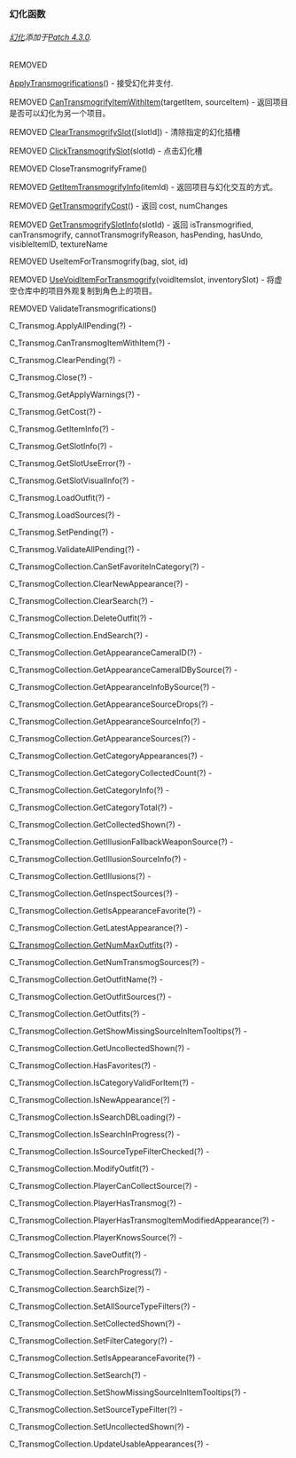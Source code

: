 ### 幻化函数

###### [幻化](https://wow.gamepedia.com/Transmogrification)添加于[Patch 4.3.0](https://wow.gamepedia.com/Patch_4.3.0).

REMOVED

[ApplyTransmogrifications](https://wow.gamepedia.com/API_ApplyTransmogrifications)\(\) - 接受幻化并支付.

REMOVED [CanTransmogrifyItemWithItem](https://wow.gamepedia.com/API_CanTransmogrifyItemWithItem)\(targetItem, sourceItem\) - 返回项目是否可以幻化为另一个项目。

REMOVED [ClearTransmogrifySlot](https://wow.gamepedia.com/API_ClearTransmogrifySlot)\(\[slotId\]\) - 清除指定的幻化插槽

REMOVED [ClickTransmogrifySlot](https://wow.gamepedia.com/API_ClickTransmogrifySlot)\(slotId\) - 点击幻化槽

REMOVED CloseTransmogrifyFrame\(\)

REMOVED [GetItemTransmogrifyInfo](https://wow.gamepedia.com/API_GetItemTransmogrifyInfo)\(itemId\) - 返回项目与幻化交互的方式。

REMOVED [GetTransmogrifyCost](https://wow.gamepedia.com/API_GetTransmogrifyCost)\(\) - 返回 cost, numChanges

REMOVED [GetTransmogrifySlotInfo](https://wow.gamepedia.com/API_GetTransmogrifySlotInfo)\(slotId\) - 返回 isTransmogrified, canTransmogrify, cannotTransmogrifyReason, hasPending, hasUndo, visibleItemID, textureName

REMOVED UseItemForTransmogrify\(bag, slot, id\)

REMOVED [UseVoidItemForTransmogrify](https://wow.gamepedia.com/API_UseVoidItemForTransmogrify)\(voidItemslot, inventorySlot\) - 将虚空仓库中的项目外观复制到角色上的项目。

REMOVED ValidateTransmogrifications\(\)

C\_Transmog.ApplyAllPending\(?\) -

C\_Transmog.CanTransmogItemWithItem\(?\) -

C\_Transmog.ClearPending\(?\) -

C\_Transmog.Close\(?\) -

C\_Transmog.GetApplyWarnings\(?\) -

C\_Transmog.GetCost\(?\) -

C\_Transmog.GetItemInfo\(?\) -

C\_Transmog.GetSlotInfo\(?\) -

C\_Transmog.GetSlotUseError\(?\) -

C\_Transmog.GetSlotVisualInfo\(?\) -

C\_Transmog.LoadOutfit\(?\) -

C\_Transmog.LoadSources\(?\) -

C\_Transmog.SetPending\(?\) -

C\_Transmog.ValidateAllPending\(?\) -

C\_TransmogCollection.CanSetFavoriteInCategory\(?\) -

C\_TransmogCollection.ClearNewAppearance\(?\) -

C\_TransmogCollection.ClearSearch\(?\) -

C\_TransmogCollection.DeleteOutfit\(?\) -

C\_TransmogCollection.EndSearch\(?\) -

C\_TransmogCollection.GetAppearanceCameraID\(?\) -

C\_TransmogCollection.GetAppearanceCameraIDBySource\(?\) -

C\_TransmogCollection.GetAppearanceInfoBySource\(?\) -

C\_TransmogCollection.GetAppearanceSourceDrops\(?\) -

C\_TransmogCollection.GetAppearanceSourceInfo\(?\) -

C\_TransmogCollection.GetAppearanceSources\(?\) -

C\_TransmogCollection.GetCategoryAppearances\(?\) -

C\_TransmogCollection.GetCategoryCollectedCount\(?\) -

C\_TransmogCollection.GetCategoryInfo\(?\) -

C\_TransmogCollection.GetCategoryTotal\(?\) -

C\_TransmogCollection.GetCollectedShown\(?\) -

C\_TransmogCollection.GetIllusionFallbackWeaponSource\(?\) -

C\_TransmogCollection.GetIllusionSourceInfo\(?\) -

C\_TransmogCollection.GetIllusions\(?\) -

C\_TransmogCollection.GetInspectSources\(?\) -

C\_TransmogCollection.GetIsAppearanceFavorite\(?\) -

C\_TransmogCollection.GetLatestAppearance\(?\) -

[C\_TransmogCollection.GetNumMaxOutfits](https://wow.gamepedia.com/API_C_TransmogCollection.GetNumMaxOutfits)\(?\) -

C\_TransmogCollection.GetNumTransmogSources\(?\) -

C\_TransmogCollection.GetOutfitName\(?\) -

C\_TransmogCollection.GetOutfitSources\(?\) -

C\_TransmogCollection.GetOutfits\(?\) -

C\_TransmogCollection.GetShowMissingSourceInItemTooltips\(?\) -

C\_TransmogCollection.GetUncollectedShown\(?\) -

C\_TransmogCollection.HasFavorites\(?\) -

C\_TransmogCollection.IsCategoryValidForItem\(?\) -

C\_TransmogCollection.IsNewAppearance\(?\) -

C\_TransmogCollection.IsSearchDBLoading\(?\) -

C\_TransmogCollection.IsSearchInProgress\(?\) -

C\_TransmogCollection.IsSourceTypeFilterChecked\(?\) -

C\_TransmogCollection.ModifyOutfit\(?\) -

C\_TransmogCollection.PlayerCanCollectSource\(?\) -

C\_TransmogCollection.PlayerHasTransmog\(?\) -

C\_TransmogCollection.PlayerHasTransmogItemModifiedAppearance\(?\) -

C\_TransmogCollection.PlayerKnowsSource\(?\) -

C\_TransmogCollection.SaveOutfit\(?\) -

C\_TransmogCollection.SearchProgress\(?\) -

C\_TransmogCollection.SearchSize\(?\) -

C\_TransmogCollection.SetAllSourceTypeFilters\(?\) -

C\_TransmogCollection.SetCollectedShown\(?\) -

C\_TransmogCollection.SetFilterCategory\(?\) -

C\_TransmogCollection.SetIsAppearanceFavorite\(?\) -

C\_TransmogCollection.SetSearch\(?\) -

C\_TransmogCollection.SetShowMissingSourceInItemTooltips\(?\) -

C\_TransmogCollection.SetSourceTypeFilter\(?\) -

C\_TransmogCollection.SetUncollectedShown\(?\) -

C\_TransmogCollection.UpdateUsableAppearances\(?\) -

